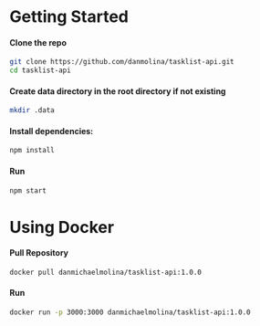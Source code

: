 # Getting Started

#### Clone the repo
```sh
git clone https://github.com/danmolina/tasklist-api.git
cd tasklist-api
```

#### Create data directory in the root directory if not existing
```sh
mkdir .data
```

#### Install dependencies:
```sh
npm install
```

#### Run
```sh
npm start
```


# Using Docker
#### Pull Repository
```sh
docker pull danmichaelmolina/tasklist-api:1.0.0
```
#### Run
```sh
docker run -p 3000:3000 danmichaelmolina/tasklist-api:1.0.0
```